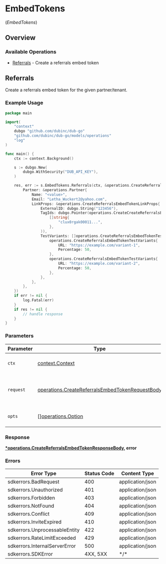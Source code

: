 # EmbedTokens
(*EmbedTokens*)

## Overview

### Available Operations

* [Referrals](#referrals) - Create a referrals embed token

## Referrals

Create a referrals embed token for the given partner/tenant.

### Example Usage

```go
package main

import(
	"context"
	dubgo "github.com/dubinc/dub-go"
	"github.com/dubinc/dub-go/models/operations"
	"log"
)

func main() {
    ctx := context.Background()

    s := dubgo.New(
        dubgo.WithSecurity("DUB_API_KEY"),
    )

    res, err := s.EmbedTokens.Referrals(ctx, &operations.CreateReferralsEmbedTokenRequestBody{
        Partner: &operations.Partner{
            Name: "<value>",
            Email: "Letha_Wuckert2@yahoo.com",
            LinkProps: &operations.CreateReferralsEmbedTokenLinkProps{
                ExternalID: dubgo.String("123456"),
                TagIds: dubgo.Pointer(operations.CreateCreateReferralsEmbedTokenTagIdsArrayOfStr(
                    []string{
                        "clux0rgak00011...",
                    },
                )),
                TestVariants: []operations.CreateReferralsEmbedTokenTestVariants{
                    operations.CreateReferralsEmbedTokenTestVariants{
                        URL: "https://example.com/variant-1",
                        Percentage: 50,
                    },
                    operations.CreateReferralsEmbedTokenTestVariants{
                        URL: "https://example.com/variant-2",
                        Percentage: 50,
                    },
                },
            },
        },
    })
    if err != nil {
        log.Fatal(err)
    }
    if res != nil {
        // handle response
    }
}
```

### Parameters

| Parameter                                                                                                          | Type                                                                                                               | Required                                                                                                           | Description                                                                                                        |
| ------------------------------------------------------------------------------------------------------------------ | ------------------------------------------------------------------------------------------------------------------ | ------------------------------------------------------------------------------------------------------------------ | ------------------------------------------------------------------------------------------------------------------ |
| `ctx`                                                                                                              | [context.Context](https://pkg.go.dev/context#Context)                                                              | :heavy_check_mark:                                                                                                 | The context to use for the request.                                                                                |
| `request`                                                                                                          | [operations.CreateReferralsEmbedTokenRequestBody](../../models/operations/createreferralsembedtokenrequestbody.md) | :heavy_check_mark:                                                                                                 | The request object to use for the request.                                                                         |
| `opts`                                                                                                             | [][operations.Option](../../models/operations/option.md)                                                           | :heavy_minus_sign:                                                                                                 | The options for this request.                                                                                      |

### Response

**[*operations.CreateReferralsEmbedTokenResponseBody](../../models/operations/createreferralsembedtokenresponsebody.md), error**

### Errors

| Error Type                    | Status Code                   | Content Type                  |
| ----------------------------- | ----------------------------- | ----------------------------- |
| sdkerrors.BadRequest          | 400                           | application/json              |
| sdkerrors.Unauthorized        | 401                           | application/json              |
| sdkerrors.Forbidden           | 403                           | application/json              |
| sdkerrors.NotFound            | 404                           | application/json              |
| sdkerrors.Conflict            | 409                           | application/json              |
| sdkerrors.InviteExpired       | 410                           | application/json              |
| sdkerrors.UnprocessableEntity | 422                           | application/json              |
| sdkerrors.RateLimitExceeded   | 429                           | application/json              |
| sdkerrors.InternalServerError | 500                           | application/json              |
| sdkerrors.SDKError            | 4XX, 5XX                      | \*/\*                         |